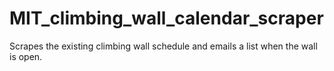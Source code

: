 # MIT_climbing_wall_calendar_scraper
Scrapes the existing climbing wall schedule and emails a list when the wall is open.
